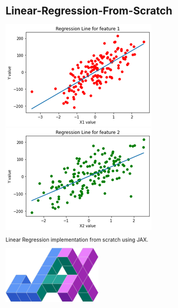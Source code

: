# Linear-Regression-From-Scratch
![F1-Chart](https://github.com/creatornadiran/LinearRegressionFromScratch/blob/main/imgs/f1_chrt.png?raw=true)
![F2-Chart](https://github.com/creatornadiran/LinearRegressionFromScratch/blob/main/imgs/f2_chrt.png?raw=true)


Linear Regression implementation from scratch using JAX.

<img src=https://github.com/creatornadiran/LinearRegressionFromScratch/blob/main/imgs/jax_icon.png width="50%">
